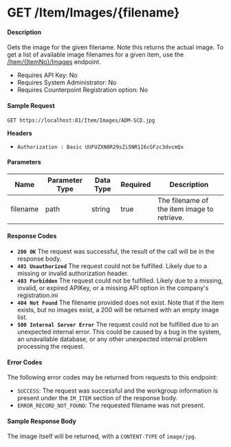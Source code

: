 
# GET /Item/Images/{filename}

#### Description
Gets the image for the given filename. Note this returns the actual image. To get a list of available image filenames for a given item, use the [/Item/{ItemNo}/Images](GET_Item_Images.md) endpoint.

- Requires API Key: No
- Requires System Administrator: No
- Requires Counterpoint Registration option: No

#### Sample Request

`GET https://localhost:81/Item/Images/ADM-SCD.jpg`

**Headers**
- `Authorization : Basic UUFUZXN0R29sZi5NR1I6cGFzc3dvcmQx`

#### Parameters
Name | Parameter Type | Data Type | Required | Description
---- | -------------- | --------- | -------- | -----------
filename | path | string | true | The filename of the item image to retrieve.

#### Response Codes
- **<code>200 OK</code>** The request was successful, the result of the call will be in the response body.
- **<code>401 Unauthorized</code>** The request could not be fulfilled. Likely due to a missing or invalid authorization header.
- **<code>403 Forbidden</code>** The request could not be fulfilled. Likely due to a missing, invalid, or expired APIKey, or a missing API option in the company's registration.ini 
- **<code>404 Not Found</code>** The filename provided does not exist. Note that if the item exists, but no images exist, a 200 will be returned with an empty image list.
- **<code>500 Internal Server Error</code>** The request could not be fulfilled due to an unexpected internal error. This could be caused by a bug in the system, an unavailable database, or any other unexpected internal problem processing the request.
 
#### Error Codes
The following error codes may be returned from requests to this endpoint:
- `SUCCESS`: The request was successful and the workgroup information is present under the `IM_ITEM` section of the response body.
- `ERROR_RECORD_NOT_FOUND`: The requested filename was not present.

#### Sample Response Body
The image itself will be returned, with a `CONTENT-TYPE` of `image/jpg`.



